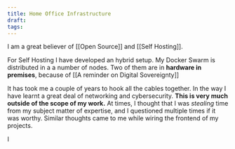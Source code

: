 ```yaml
---
title: Home Office Infrastructure
draft:
tags:
---
```

I am a great believer of [[Open Source]] and [[Self Hosting]]. 

For Self Hosting I have developed an hybrid setup. My Docker Swarm is distributed in a a number of nodes. Two of them are in **hardware in premises**, because of [[A reminder on Digital Sovereignty]] 

It has took me a couple of years to hook all the cables together. In the way I have learnt a great deal of networking and cybersecurity. **This is very much outside of the scope of my work.** At times, I thought that I was *stealing* time from my subject matter of expertise, and I questioned multiple times if it was worthy. Similar thoughts came to me while wiring the frontend of my projects. 

I 